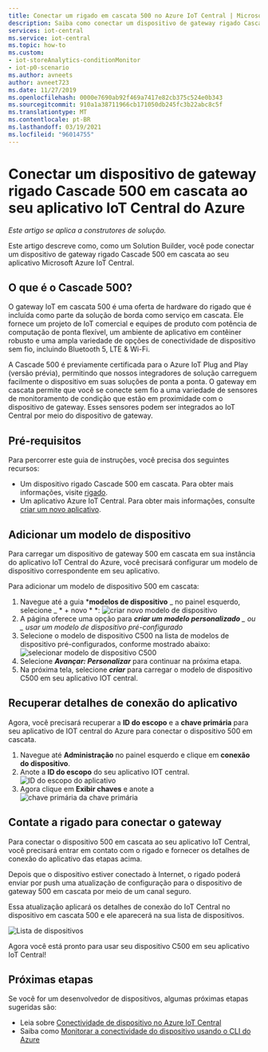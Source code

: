```yaml
---
title: Conectar um rigado em cascata 500 no Azure IoT Central | Microsoft Docs
description: Saiba como conectar um dispositivo de gateway rigado Cascade 500 em cascata ao seu aplicativo IoT Central.
services: iot-central
ms.service: iot-central
ms.topic: how-to
ms.custom:
- iot-storeAnalytics-conditionMonitor
- iot-p0-scenario
ms.author: avneets
author: avneet723
ms.date: 11/27/2019
ms.openlocfilehash: 0000e7690ab92f469a7417e82cb375c524e0b343
ms.sourcegitcommit: 910a1a38711966cb171050db245fc3b22abc8c5f
ms.translationtype: MT
ms.contentlocale: pt-BR
ms.lasthandoff: 03/19/2021
ms.locfileid: "96014755"
---
```

# <a name="connect-a-rigado-cascade-500-gateway-device-to-your-azure-iot-central-application"></a>Conectar um dispositivo de gateway rigado Cascade 500 em cascata ao seu aplicativo IoT Central do Azure

*Este artigo se aplica a construtores de solução.*

Este artigo descreve como, como um Solution Builder, você pode conectar um dispositivo de gateway rigado Cascade 500 em cascata ao seu aplicativo Microsoft Azure IoT Central. 

## <a name="what-is-cascade-500"></a>O que é o Cascade 500?

O gateway IoT em cascata 500 é uma oferta de hardware do rigado que é incluída como parte da solução de borda como serviço em cascata. Ele fornece um projeto de IoT comercial e equipes de produto com potência de computação de ponta flexível, um ambiente de aplicativo em contêiner robusto e uma ampla variedade de opções de conectividade de dispositivo sem fio, incluindo Bluetooth 5, LTE & Wi-Fi.

A Cascade 500 é previamente certificada para o Azure IoT Plug and Play (versão prévia), permitindo que nossos integradores de solução carreguem facilmente o dispositivo em suas soluções de ponta a ponta. O gateway em cascata permite que você se conecte sem fio a uma variedade de sensores de monitoramento de condição que estão em proximidade com o dispositivo de gateway. Esses sensores podem ser integrados ao IoT Central por meio do dispositivo de gateway.

## <a name="prerequisites"></a>Pré-requisitos
Para percorrer este guia de instruções, você precisa dos seguintes recursos:

* Um dispositivo rigado Cascade 500 em cascata. Para obter mais informações, visite [rigado](https://www.rigado.com/).
* Um aplicativo Azure IoT Central. Para obter mais informações, consulte [criar um novo aplicativo](./quick-deploy-iot-central.md).

## <a name="add-a-device-template"></a>Adicionar um modelo de dispositivo

Para carregar um dispositivo de gateway 500 em cascata em sua instância do aplicativo IoT Central do Azure, você precisará configurar um modelo de dispositivo correspondente em seu aplicativo.

Para adicionar um modelo de dispositivo 500 em cascata: 

1. Navegue até a guia ***modelos de dispositivo** _ no painel esquerdo, selecione _ * + novo * *: ![ criar novo modelo de dispositivo](./media/howto-connect-rigado-cascade-500/device-template-new.png)
1. A página oferece uma opção para ***criar um modelo personalizado** _ ou _ *_usar um modelo de dispositivo pré-configurado_**
1. Selecione o modelo de dispositivo C500 na lista de modelos de dispositivo pré-configurados, conforme mostrado abaixo: ![ selecionar modelo de dispositivo C500](./media/howto-connect-rigado-cascade-500/device-template-preconfigured.png)
1. Selecione ***Avançar: Personalizar*** para continuar na próxima etapa. 
1. Na próxima tela, selecione ***criar*** para carregar o modelo de dispositivo C500 em seu aplicativo IOT central.

## <a name="retrieve-application-connection-details"></a>Recuperar detalhes de conexão do aplicativo

Agora, você precisará recuperar a **ID do escopo** e a **chave primária** para seu aplicativo de IOT central do Azure para conectar o dispositivo 500 em cascata. 

1. Navegue até **Administração**  no painel esquerdo e clique em **conexão do dispositivo**. 
2. Anote a **ID do escopo** do seu aplicativo IOT central.
![ID do escopo do aplicativo](./media/howto-connect-rigado-cascade-500/app-scope-id.png)
3. Agora clique em **Exibir chaves** e anote a  
 ![ chave primária da chave primária](./media/howto-connect-rigado-cascade-500/primary-key-sas.png)  

## <a name="contact-rigado-to-connect-the-gateway"></a>Contate a rigado para conectar o gateway 

Para conectar o dispositivo 500 em cascata ao seu aplicativo IoT Central, você precisará entrar em contato com o rigado e fornecer os detalhes de conexão do aplicativo das etapas acima. 

Depois que o dispositivo estiver conectado à Internet, o rigado poderá enviar por push uma atualização de configuração para o dispositivo de gateway 500 em cascata por meio de um canal seguro. 

Essa atualização aplicará os detalhes de conexão do IoT Central no dispositivo em cascata 500 e ele aparecerá na sua lista de dispositivos. 

![Lista de dispositivos](./media/howto-connect-rigado-cascade-500/devices-list-c500.png)  

Agora você está pronto para usar seu dispositivo C500 em seu aplicativo IoT Central!

## <a name="next-steps"></a>Próximas etapas

Se você for um desenvolvedor de dispositivos, algumas próximas etapas sugeridas são:

- Leia sobre [Conectividade de dispositivo no Azure IoT Central](./concepts-get-connected.md)
- Saiba como [Monitorar a conectividade do dispositivo usando o CLI do Azure](./howto-monitor-devices-azure-cli.md)
